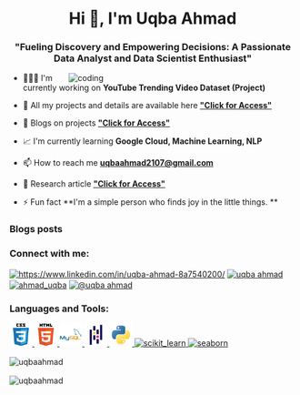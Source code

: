 <h1 align="center">Hi 👋, I'm Uqba Ahmad</h1>
<h3 align="center">"Fueling Discovery and Empowering Decisions: A Passionate Data Analyst and Data Scientist Enthusiast"</h3>

<img align="right" alt="coding" width = 400 src ="https://github.com/ShreyasiDebnath">

- 👩🏻‍💻 I'm currently working on **YouTube Trending Video Dataset (Project)**

- 📝 All my projects and details are available here **["Click for Access"](https://sites.google.com/view/uqbaprotfolio/home)**

- 📝 Blogs on projects **["Click for Access"](https://medium.com/@uqba2199)**

- 📈 I'm currently learning **Google Cloud, Machine Learning, NLP**

- 📫 How to reach me **uqbaahmad2107@gmail.com**

- 📝 Research article **["Click for Access"](https://www.researchgate.net/profile/Uqba-Ahmad)**
  
- ⚡ Fun fact **I'm a simple person who finds joy in the little things. **

### Blogs posts
<!-- BLOG-POST-LIST:START -->
<!-- BLOG-POST-LIST:END -->

<h3 align="left">Connect with me:</h3>
<p align="left">
<a href="https://linkedin.com/in/https://www.linkedin.com/in/uqba-ahmad-8a7540200/" target="blank"><img align="center" src="https://raw.githubusercontent.com/rahuldkjain/github-profile-readme-generator/master/src/images/icons/Social/linked-in-alt.svg" alt="https://www.linkedin.com/in/uqba-ahmad-8a7540200/" height="30" width="40" /></a>
<a href="https://kaggle.com/uqba ahmad" target="blank"><img align="center" src="https://raw.githubusercontent.com/rahuldkjain/github-profile-readme-generator/master/src/images/icons/Social/kaggle.svg" alt="uqba ahmad" height="30" width="40" /></a>
<a href="https://instagram.com/ahmad_uqba" target="blank"><img align="center" src="https://raw.githubusercontent.com/rahuldkjain/github-profile-readme-generator/master/src/images/icons/Social/instagram.svg" alt="ahmad_uqba" height="30" width="40" /></a>
<a href="https://medium.com/@uqba ahmad" target="blank"><img align="center" src="https://raw.githubusercontent.com/rahuldkjain/github-profile-readme-generator/master/src/images/icons/Social/medium.svg" alt="@uqba ahmad" height="30" width="40" /></a>
</p>

<h3 align="left">Languages and Tools:</h3>
<p align="left"> <a href="https://www.w3schools.com/css/" target="_blank" rel="noreferrer"> <img src="https://raw.githubusercontent.com/devicons/devicon/master/icons/css3/css3-original-wordmark.svg" alt="css3" width="40" height="40"/> </a> <a href="https://www.w3.org/html/" target="_blank" rel="noreferrer"> <img src="https://raw.githubusercontent.com/devicons/devicon/master/icons/html5/html5-original-wordmark.svg" alt="html5" width="40" height="40"/> </a> <a href="https://www.mysql.com/" target="_blank" rel="noreferrer"> <img src="https://raw.githubusercontent.com/devicons/devicon/master/icons/mysql/mysql-original-wordmark.svg" alt="mysql" width="40" height="40"/> </a> <a href="https://pandas.pydata.org/" target="_blank" rel="noreferrer"> <img src="https://raw.githubusercontent.com/devicons/devicon/2ae2a900d2f041da66e950e4d48052658d850630/icons/pandas/pandas-original.svg" alt="pandas" width="40" height="40"/> </a> <a href="https://www.python.org" target="_blank" rel="noreferrer"> <img src="https://raw.githubusercontent.com/devicons/devicon/master/icons/python/python-original.svg" alt="python" width="40" height="40"/> </a> <a href="https://scikit-learn.org/" target="_blank" rel="noreferrer"> <img src="https://upload.wikimedia.org/wikipedia/commons/0/05/Scikit_learn_logo_small.svg" alt="scikit_learn" width="40" height="40"/> </a> <a href="https://seaborn.pydata.org/" target="_blank" rel="noreferrer"> <img src="https://seaborn.pydata.org/_images/logo-mark-lightbg.svg" alt="seaborn" width="40" height="40"/> </a> </p>

<p><img align="center" src="https://github-readme-stats.vercel.app/api/top-langs?username=uqbaahmad&show_icons=true&locale=en&layout=compact" alt="uqbaahmad" /></p>

<p><img align="center" src="https://github-readme-streak-stats.herokuapp.com/?user=uqbaahmad&" alt="uqbaahmad" /></p>
